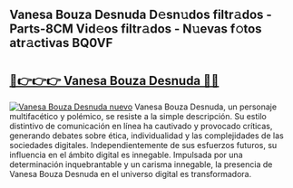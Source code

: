 ## Vanesa Bouza Desnuda D𝚎sn𝚞dos filtr𝚊dos - Parts-8CM Vid𝚎os filtr𝚊dos - N𝚞evas f𝚘tos atr𝚊ctivas BQ0VF

# <h2><a href="http://mb420i.tromn.icu/?c=Vanesa+Bouza+Desnuda">🔗👉👉👉 Vanesa Bouza Desnuda 🔗🔗</a></h2>

[![Vanesa Bouza Desnuda nuevo](https://i.imgur.com/pEAQMta.gif)](http://mb420i.tromn.icu/?c=Vanesa+Bouza+Desnuda)
Vanesa Bouza Desnuda, un personaje multifacético y polémico, se resiste a la simple descripción. Su estilo distintivo de comunicación en línea ha cautivado y provocado críticas, generando debates sobre ética, individualidad y las complejidades de las sociedades digitales. Independientemente de sus esfuerzos futuros, su influencia en el ámbito digital es innegable. Impulsada por una determinación inquebrantable y un carisma innegable, la presencia de Vanesa Bouza Desnuda en el universo digital es transformadora.
